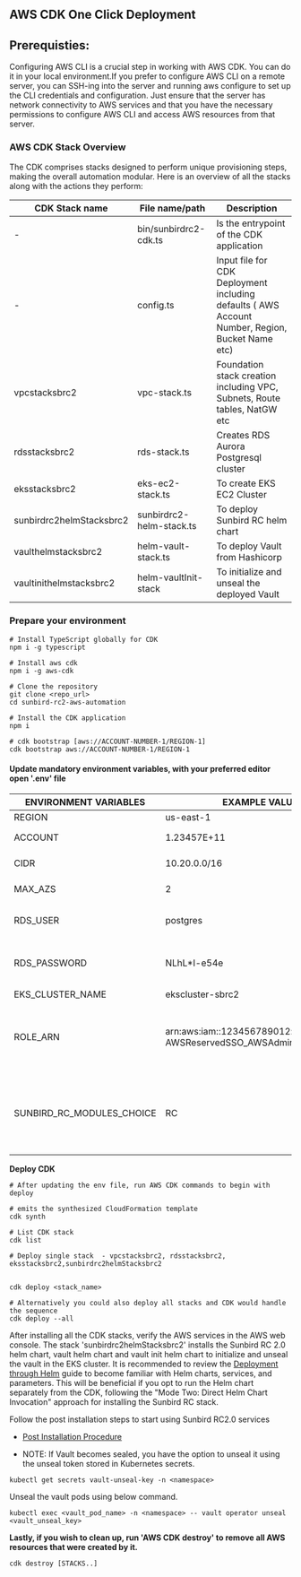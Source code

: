 ## AWS CDK One Click Deployment ##

## Prerequisties:
Configuring AWS CLI is a crucial step in working with AWS CDK. You can do it in your local environment.If you prefer to configure AWS CLI on a remote server, you can SSH-ing into the server and running aws configure to set up the CLI credentials and configuration. Just ensure that the server has network connectivity to AWS services and that you have the necessary permissions to configure AWS CLI and access AWS resources from that server.

### AWS CDK Stack Overview
The CDK comprises stacks designed to perform unique provisioning steps, making the overall automation modular. Here is an overview of all the stacks along with the actions they perform:

| CDK Stack name           | File name/path           | Description                                                                                       |
|--------------------------|--------------------------|---------------------------------------------------------------------------------------------------|
| -                        | bin/sunbirdrc2-cdk.ts    | Is the entrypoint of the CDK application                                                          |
| -                        | config.ts                | Input file for CDK Deployment including defaults ( AWS Account Number,   Region, Bucket Name etc) |
| vpcstacksbrc2            | vpc-stack.ts             | Foundation stack creation including VPC, Subnets, Route tables, NatGW etc                         |
| rdsstacksbrc2            | rds-stack.ts             | Creates RDS Aurora Postgresql cluster                                                             |
| eksstacksbrc2            | eks-ec2-stack.ts         | To create EKS EC2 Cluster                                                                         |
| sunbirdrc2helmStacksbrc2 | sunbirdrc2-helm-stack.ts | To deploy Sunbird RC helm chart                                                                   |
| vaulthelmstacksbrc2      | helm-vault-stack.ts      | To deploy Vault from Hashicorp                                                                    |
| vaultinithelmstacksbrc2  | helm-vaultInit-stack     | To initialize and unseal the deployed Vault                                                       |


### Prepare your environment
```
# Install TypeScript globally for CDK
npm i -g typescript

# Install aws cdk
npm i -g aws-cdk

# Clone the repository 
git clone <repo_url>
cd sunbird-rc2-aws-automation

# Install the CDK application
npm i

# cdk bootstrap [aws://ACCOUNT-NUMBER-1/REGION-1]
cdk bootstrap aws://ACCOUNT-NUMBER-1/REGION-1
```

#### Update mandatory environment variables, with your preferred editor open '.env' file

   | ENVIRONMENT   VARIABLES   | EXAMPLE VALUE                                                                         | DESCRIPTION                                                                                                                                                            |
|---------------------------|---------------------------------------------------------------------------------------|------------------------------------------------------------------------------------------------------------------------------------------------------------------------|
| REGION                    | us-east-1                                                                             | AWS region                                                                                                                                                             |
| ACCOUNT                   | 1.23457E+11                                                                           | AWS 12 digit account number                                                                                                                                            |
| CIDR                      | 10.20.0.0/16                                                                          | VPC CIDR, change it as per your   environment                                                                                                                          |
| MAX_AZS                   | 2                                                                                     | AWS Availability Zone count,   default 2                                                                                                                               |
| RDS_USER                  | postgres                                                                              | Database user name for core   registory service, default 'postgres'                                                                                                    |
| RDS_PASSWORD              | NLhL*I-e54e                                                                           | Database password, used while DB   creation and passed down to Sunbrd RC services helm chart                                                                           |
| EKS_CLUSTER_NAME          | ekscluster-sbrc2                                                                      | AWS EKS Cluster name                                                                                                                                                   |
| ROLE_ARN                  | arn:aws:iam::123456789012:role/ AWSReservedSSO_AWSAdministratorAccess | Amazon EKS mastersRole, to be   associated with the system:masters RBAC group, giving super-user access to   the cluster                                               |
| SUNBIRD_RC_MODULES_CHOICE | RC                                                                                    | Modules to be insalled as part   of this deployment. Values may be  **'R'** -     Registry,  **'C'** - Credentialling, **'RC'** - registryAndCredentialling. Default value is 'RC'  |

**Deploy CDK**
```
# After updating the env file, run AWS CDK commands to begin with deploy

# emits the synthesized CloudFormation template
cdk synth 

# List CDK stack
cdk list

# Deploy single stack  - vpcstacksbrc2, rdsstacksbrc2, eksstacksbrc2,sunbirdrc2helmStacksbrc2


cdk deploy <stack_name>

# Alternatively you could also deploy all stacks and CDK would handle the sequence
cdk deploy --all 
```

After installing all the CDK stacks, verify the AWS services in the AWS web console. The stack 'sunbirdrc2helmStacksbrc2' installs the Sunbird RC 2.0 helm chart, vault helm chart and vault init helm chart to initialize and unseal the vault in the EKS cluster. It is recommended to review the [Deployment through Helm](02-Deployment-Helm-Sunbirdrc2.md) guide to become familiar with Helm charts, services, and parameters. This will be beneficial if you opt to run the Helm chart separately from the CDK, following the "Mode Two: Direct Helm Chart Invocation" approach for installing the Sunbird RC stack.

Follow the post installation steps to start using Sunbird RC2.0 services

* [Post Installation Procedure](03-Post-Installation-Procedure.md)

* NOTE:
If Vault becomes sealed, you have the option to unseal it using the unseal token stored in Kubernetes secrets.

```
kubectl get secrets vault-unseal-key -n <namespace>
```
Unseal the vault pods using below command.

```
kubectl exec <vault_pod_name> -n <namespace> -- vault operator unseal <vault_unseal_key>
```
**Lastly, if you wish to clean up, run 'AWS CDK destroy' to remove all AWS resources that were created by it.**
```
cdk destroy [STACKS..]
```
